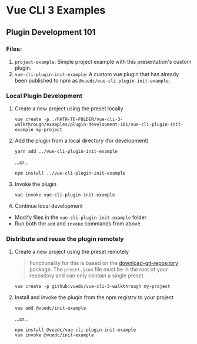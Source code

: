 # Vue CLI 3 Examples

## Plugin Development 101
### Files:
1. `project-example`: Simple project example with this presentation's custom plugin.
1. `vue-cli-plugin-init-example`: A custom vue plugin that has already been published to npm as `@vuedc/vue-cli-plugin-init-example`.


### Local Plugin Development
1. Create a new project using the preset locally
	```
	vue create -p ./PATH-TO-FOLDER/vue-cli-3-walkthrough/examples/plugin-development-101/vue-cli-plugin-init-example my-project
	```

1. Add the plugin from a local directory (for development)
	```
	yarn add ../vue-cli-plugin-init-example
	```
	...or...
	```
	npm install ../vue-cli-plugin-init-example
	```

1. Invoke the plugin
	```
	vue invoke vue-cli-plugin-init-example
	```

1. Continue local development
* Modify files in the `vue-cli-plugin-init-example` folder
* Run both the `add` and `invoke` commands from above


### Distribute and reuse the plugin remotely
1. Create a new project using the preset remotely
	> Functionality for this is based on the [download-git-repository](https://www.npmjs.com/package/download-git-repo) package. The `preset.json` file must be in the root of your repository and can only contain a single preset.
	```
	vue create -p github:vuedc/vue-cli-3-walkthrough my-project
	```

1. Install and invoke the plugin from the npm registry to your project
	```
	vue add @vuedc/init-example
	```
	...or...
	```
	npm install @vuedc/vue-cli-plugin-init-example
	vue invoke @vuedc/init-example
	```


